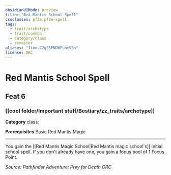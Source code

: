 ```yaml
---
obsidianUIMode: preview
title: "Red Mantis School Spell"
cssclasses: pf2e,pf2e-spell
tags:
  - trait/archetype
  - trait/common
  - category/class
  - remaster
aliases: "Item.C2g3SPND6FunvVBn"
license: ORC
---
```

# Red Mantis School Spell
## Feat 6
### [[cool folder/Important stuff/Bestiary/zz_traits/archetype]]

**Category** class; 



**Prerequisites** Basic Red Mantis Magic
* * *
You gain the [[Red Mantis Magic School|Red Mantis magic school's]] initial school spell. If you don't already have one, you gain a focus pool of 1 Focus Point.

*Source: Pathfinder Adventure: Prey for Death*
*ORC*